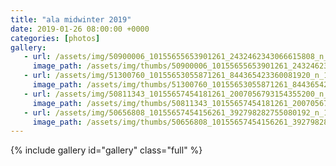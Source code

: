 ```yaml
---
title: "ala midwinter 2019"
date: 2019-01-26 08:00:00 +0000
categories: [photos]
gallery:
   - url: /assets/img/50900006_10155655653901261_2432462343066615808_n_10155655653891261.jpg
     image_path: /assets/img/thumbs/50900006_10155655653901261_2432462343066615808_n_10155655653891261.png
   - url: /assets/img/51300760_10155653055871261_844365423360081920_n_10155653055866261.jpg
     image_path: /assets/img/thumbs/51300760_10155653055871261_844365423360081920_n_10155653055866261.png
   - url: /assets/img/50811343_10155657454181261_2007056793154355200_n_10155657454176261.jpg
     image_path: /assets/img/thumbs/50811343_10155657454181261_2007056793154355200_n_10155657454176261.png
   - url: /assets/img/50656808_10155657454156261_392798282755080192_n_10155657454151261.jpg
     image_path: /assets/img/thumbs/50656808_10155657454156261_392798282755080192_n_10155657454151261.png
---
```

{% include gallery id="gallery" class="full" %}